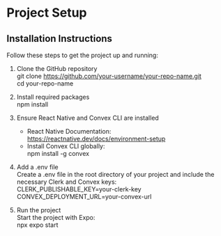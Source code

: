 # Project Setup

## Installation Instructions

Follow these steps to get the project up and running:

1. Clone the GitHub repository  
   git clone https://github.com/your-username/your-repo-name.git  
   cd your-repo-name

2. Install required packages  
   npm install

3. Ensure React Native and Convex CLI are installed  
   - React Native Documentation: https://reactnative.dev/docs/environment-setup  
   - Install Convex CLI globally:  
     npm install -g convex

4. Add a .env file  
   Create a .env file in the root directory of your project and include the necessary Clerk and Convex keys:  
   CLERK_PUBLISHABLE_KEY=your-clerk-key  
   CONVEX_DEPLOYMENT_URL=your-convex-url

5. Run the project  
   Start the project with Expo:  
   npx expo start
